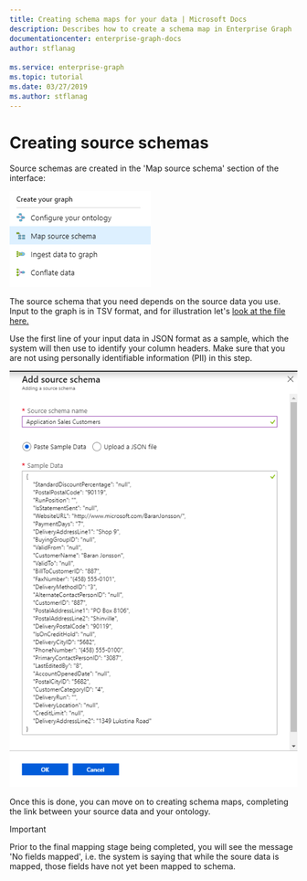 ```yaml
---
title: Creating schema maps for your data | Microsoft Docs
description: Describes how to create a schema map in Enterprise Graph
documentationcenter: enterprise-graph-docs
author: stflanag

ms.service: enterprise-graph
ms.topic: tutorial
ms.date: 03/27/2019
ms.author: stflanag
---
```


# Creating source schemas

Source schemas are created in the 'Map source schema' section of the interface:

![Map source data](media/source-schema/nav-view.png)

The source schema that you need depends on the source data you use. Input to the graph is in TSV format, and for illustration let's <a href="https://ekgdemosamples.blob.core.windows.net/ekgdemosamples01/12.1_Ingestion_Application.Cities.tsv"> look at the file here.</a>

Use the first line of your input data in JSON format as a sample, which the system will then use to identify your column headers. Make sure that you are not using personally identifiable information (PII) in this step.

![Map source data](media/source-schema/schema_sample_data.png)

Once this is done, you can move on to creating schema maps, completing the link between your source data and your ontology.

> [!IMPORTANT]
> Prior to the final mapping stage being completed, you will see the message 'No fields mapped', i.e. the system is saying that while the soure data is mapped, those fields have not yet been mapped to schema.